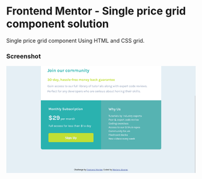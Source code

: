 # Frontend Mentor - Single price grid component solution

Single price grid component Using HTML and CSS grid.

### Screenshot

![](./images/proyect.png)

